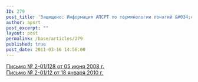 ```yaml
---
ID: 279
post_title: 'Защищено: Информация АПСРТ по терминологии понятий &#034;судоходство&#034; и &#034;стоечное судно&#034;'
author: apsrt
post_excerpt: ""
layout: post
permalink: /base/articles/279
published: true
post_date: 2011-03-16 14:56:00
---
```

<a href="http://www.apsrt.ru/docs/2-01-128.doc">Письмо № 2-01/128 от 05 июня 2008 г.</a><br />
<a href="http://www.apsrt.ru/docs/2-01-12.doc">Письмо № 2-01/12 от 18 января 2010 г.</a>